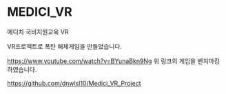 # MEDICI_VR
메디치 국비지원교육 VR

VR프로젝트로 폭탄 해체게임을 만들었습니다.

https://www.youtube.com/watch?v=BYunaBkn9Ng
위 링크의 게임을 벤치마킹하였습니다.



https://github.com/dnwlsl10/Medici_VR_Project
